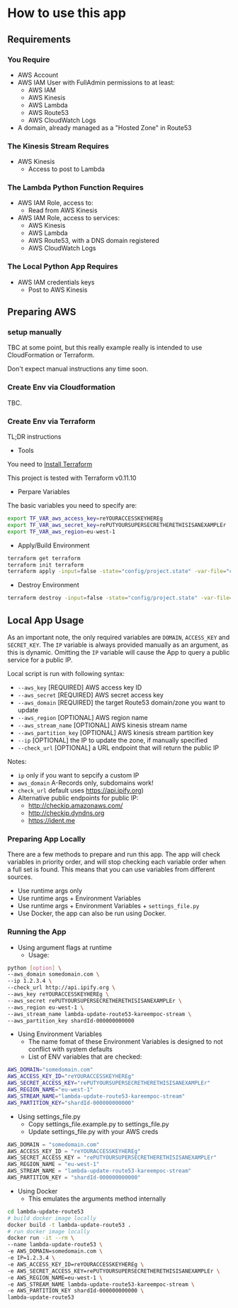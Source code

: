 # How to use this app

## Requirements

### You Require

- AWS Account
- AWS IAM User with FullAdmin permissions to at least:
  - AWS IAM
  - AWS Kinesis
  - AWS Lambda
  - AWS Route53
  - AWS CloudWatch Logs
- A domain, already managed as a "Hosted Zone" in Route53

### The Kinesis Stream Requires

- AWS Kinesis
  - Access to post to Lambda

### The Lambda Python Function Requires

- AWS IAM Role, access to:
  - Read from AWS Kinesis
- AWS IAM Role, access to services:
  - AWS Kinesis
  - AWS Lambda
  - AWS Route53, with a DNS domain registered
  - AWS CloudWatch Logs

### The Local Python App Requires

- AWS IAM credentials keys
  - Post to AWS Kinesis

## Preparing AWS

### setup manually

TBC at some point, but this really example really is intended to use CloudFormation or Terraform.

Don't expect manual instructions any time soon.

### Create Env via Cloudformation

TBC.

### Create Env via Terraform

TL;DR instructions

- Tools

You need to [Install Terraform](https://learn.hashicorp.com/terraform/getting-started/install.html)

This project is tested with Terraform v0.11.10

- Perpare Variables

The basic variables you need to specify are:

```bash
export TF_VAR_aws_access_key=reYOURACCESSKEYHEREg
export TF_VAR_aws_secret_key=rePUTYOURSUPERSECRETHERETHISISANEXAMPLEr
export TF_VAR_aws_region=eu-west-1
```

- Apply/Build Environment

```bash
terraform get terraform
terraform init terraform
terraform apply -input=false -state="config/project.state" -var-file="config/project.tfvars" "terraform"
```

- Destroy Environment

```bash
terraform destroy -input=false -state="config/project.state" -var-file="config/project.tfvars" "terraform"
```

## Local App Usage

As an important note, the only required variables are `DOMAIN`, `ACCESS_KEY` and `SECRET_KEY`.
The `IP` variable is always provided manually as an argument, as this is dynamic.
Omitting the `IP` variable will cause the App to query a public service for a public IP.

Local script is run with following syntax:

- `--aws_key` [REQUIRED] AWS access key ID
- `--aws_secret` [REQUIRED] AWS secret access key
- `--aws_domain` [REQUIRED] the target Route53 domain/zone you want to update
- `--aws_region` [OPTIONAL] AWS region name
- `--aws_stream_name` [OPTIONAL] AWS kinesis stream name
- `--aws_partition_key` [OPTIONAL] AWS kinesis stream partition key
- `--ip` [OPTIONAL] the IP to update the zone, if manually specified
- `--check_url` [OPTIONAL] a URL endpoint that will return the public IP

Notes:

- `ip` only if you want to sepcify a custom IP
- `aws_domain` A-Records only, subdomains work!
- `check_url` default uses <https://api.ipify.org>)
- Alternative public endpoints for public IP:
  - <http://checkip.amazonaws.com/>
  - <http://checkip.dyndns.org>
  - <https://ident.me>

### Preparing App Locally

There are a few methods to prepare and run this app.
The app will check variables in priority order, and will stop checking each variable order when a full set is found.
This means that you can use variables from different sources.

- Use runtime args only
- Use runtime args + Environment Variables
- Use runtime args + Environment Variables + `settings_file.py`
- Use Docker, the app can also be run using Docker.

### Running the App

- Using argument flags at runtime
  - Usage:

```bash
python [option] \
--aws_domain somedomain.com \
--ip 1.2.3.4 \
--check_url http://api.ipify.org \
--aws_key reYOURACCESSKEYHEREg \
--aws_secret rePUTYOURSUPERSECRETHERETHISISANEXAMPLEr \
--aws_region eu-west-1 \
--aws_stream_name lambda-update-route53-kareempoc-stream \
--aws_partition_key shardId-000000000000
```

- Using Environment Variables
  - The name fomat of these Environment Variables is designed to not conflict with system defaults
  - List of ENV variables that are checked:

```bash
AWS_DOMAIN="somedomain.com"
AWS_ACCESS_KEY_ID="reYOURACCESSKEYHEREg"
AWS_SECRET_ACCESS_KEY="rePUTYOURSUPERSECRETHERETHISISANEXAMPLEr"
AWS_REGION_NAME="eu-west-1"
AWS_STREAM_NAME="lambda-update-route53-kareempoc-stream"
AWS_PARTITION_KEY="shardId-000000000000"
```

- Using settings_file.py
  - Copy settings_file.example.py to settings_file.py
  - Update settings_file.py with your AWS creds

```python
AWS_DOMAIN = "somedomain.com"
AWS_ACCESS_KEY_ID = "reYOURACCESSKEYHEREg"
AWS_SECRET_ACCESS_KEY = "rePUTYOURSUPERSECRETHERETHISISANEXAMPLEr"
AWS_REGION_NAME = "eu-west-1"
AWS_STREAM_NAME = "lambda-update-route53-kareempoc-stream"
AWS_PARTITION_KEY = "shardId-000000000000"
```

- Using Docker
  - This emulates the arguments method internally

```bash
cd lambda-update-route53
# build docker image locally
docker build -t lambda-update-route53 .
# run docker image locally
docker run -it --rm \
--name lambda-update-route53 \
-e AWS_DOMAIN=somedomain.com \
-e IP=1.2.3.4 \
-e AWS_ACCESS_KEY_ID=reYOURACCESSKEYHEREg \
-e AWS_SECRET_ACCESS_KEY=rePUTYOURSUPERSECRETHERETHISISANEXAMPLEr \
-e AWS_REGION_NAME=eu-west-1 \
-e AWS_STREAM_NAME lambda-update-route53-kareempoc-stream \
-e AWS_PARTITION_KEY shardId-000000000000 \
lambda-update-route53
```